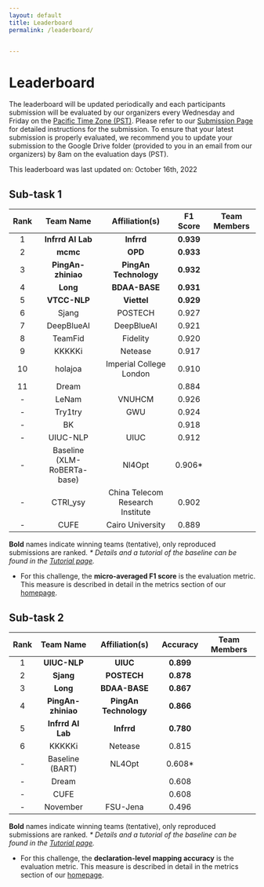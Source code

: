 ```yaml
---
layout: default
title: Leaderboard
permalink: /leaderboard/


---
```


# Leaderboard

The leaderboard will be updated periodically and each participants submission will be evaluated by our organizers every Wednesday and Friday on the [Pacific Time Zone (PST)](https://time.is/PT). Please refer to <!-- the template in the starter kit and --> our [Submission Page](https://nl4opt.github.io/submissions/) for detailed instructions for the submission. To ensure that your latest submission is properly evaluated, we recommend you to update your submission to the Google Drive folder (provided to you in an email from our organizers) by 8am on the evaluation days (PST). 

This leaderboard was last updated on: October 16th, 2022

## Sub-task 1

| Rank | Team Name                   | Affiliation(s)                   | F1 Score | Team Members |
|:----:|:---------------------------:|:--------------------------------:|:--------:|:------------:|
| 1    | __Infrrd AI Lab__           |  __Infrrd__                      | __0.939__|              |
| 2    | __mcmc__                    |  __OPD__                         | __0.933__|              |
| 3    | __PingAn-zhiniao__          |  __PingAn Technology__           | __0.932__|              |
| 4    | __Long__                    |  __BDAA-BASE__                   | __0.931__|              |
| 5    | __VTCC-NLP__                |  __Viettel__                     | __0.929__|              |
| 6    | Sjang                       |  POSTECH                     | 0.927    |              |
| 7    | DeepBlueAI                  |  DeepBlueAI                  | 0.921    |              |
| 8    | TeamFid                     |  Fidelity                    | 0.920    |              |
| 9    | KKKKKi                      |  Netease                     | 0.917    |              |
| 10   | holajoa                    |  Imperial College London      | 0.910    |              |
| 11   | Dream                      |                                  | 0.884    |              |
| -   | LeNam                       | VNUHCM                           | 0.926    |              |
| -   | Try1try                     | GWU                              | 0.924    |              |
| -   | BK                          |                                  | 0.918    |              |
| -   | UIUC-NLP                    | UIUC                             | 0.912    |              |
| -   | Baseline (XLM-RoBERTa-base) | Nl4Opt                           | 0.906*   |              |
| -   | CTRI_ysy                    | China Telecom Research Institute | 0.902    |              |
| -   | CUFE                        | Cairo University                 | 0.889    |              |

__Bold__ names indicate winning teams (tentative), only reproduced submissions are ranked.
*\* Details and a tutorial of the baseline can be found in the [Tutorial page](https://nl4opt.github.io/tutorial/).*

* For this challenge, the **micro-averaged F1 score** is the evaluation metric. This measure is described in detail in the metrics section of our [homepage](https://nl4opt.github.io/). 

## Sub-task 2

| Rank | Team Name       | Affiliation(s)    | Accuracy | Team Members |
|:----:|:---------------:|:-----------------:|:--------:|:------------:|
| 1    | __UIUC-NLP__        | __UIUC__              | __0.899__    |              |
| 2    | __Sjang__           | __POSTECH__           | __0.878__    |              |
| 3    | __Long__            | __BDAA-BASE__         | __0.867__    |              |
| 4    | __PingAn-zhiniao__  | __PingAn Technology__ | __0.866__    |              |
| 5    | __Infrrd AI Lab__   | __Infrrd__            | __0.780__    |              |
| 6    | KKKKKi          | Netease           | 0.815    |              |
| -   | Baseline (BART) | NL4Opt            | 0.608*   |              |
| -   | Dream           |                   | 0.608    |              |
| -   | CUFE            |                   | 0.608    |              |
| -   | November        | FSU-Jena          | 0.496    |              |

__Bold__ names indicate winning teams (tentative), only reproduced submissions are ranked.
*\* Details and a tutorial of the baseline can be found in the [Tutorial page](https://nl4opt.github.io/tutorial/).*

* For this challenge, the **declaration-level mapping accuracy** is the evaluation metric. This measure is described in detail in the metrics section of our [homepage](https://nl4opt.github.io/).
